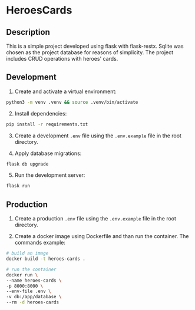 # HeroesCards

## Description

This is a simple project developed using flask with flask-restx.
Sqlite was chosen as the project database for reasons of simplicity.
The project includes CRUD operations with heroes' cards.

## Development

1. Create and activate a virtual environment:

```bash
python3 -m venv .venv && source .venv/bin/activate
```

2. Install dependencies:

```bash
pip install -r requirements.txt
```

3. Create a development `.env` file using the `.env.example` file in the root directory.

4. Apply database migrations:

```bash
flask db upgrade
```

5. Run the development server:

```bash
flask run
```

## Production

1. Create a production `.env` file using the `.env.example` file in the root directory.

2. Create a docker image using Dockerfile and than run the container.
The commands example: 

```bash
# build an image
docker build -t heroes-cards .

# run the container
docker run \
--name heroes-cards \
-p 8000:8000 \
--env-file .env \
-v db:/app/database \
--rm -d heroes-cards
```